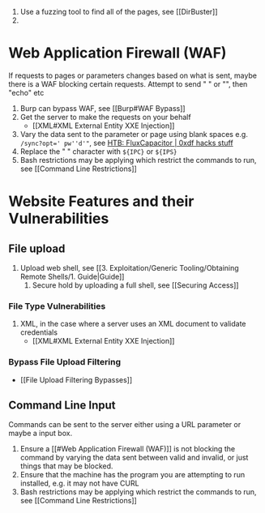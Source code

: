 1. Use a fuzzing tool to find all of the pages, see [[DirBuster]]
2. 

# Web Application Firewall (WAF)

If requests to pages or parameters changes based on what is sent, maybe there is a WAF blocking certain requests. Attempt to send " " or "", then "echo" etc

1. Burp can bypass WAF, see [[Burp#WAF Bypass]]
2. Get the server to make the requests on your behalf
	* [[XML#XML External Entity XXE Injection]]
3. Vary the data sent to the parameter or page using blank spaces e.g. `/sync?opt=' pw''d'"`, see [HTB: FluxCapacitor | 0xdf hacks stuff](https://0xdf.gitlab.io/2018/05/12/htb-fluxcapacitor.html)
4. Replace the " " character with `${IPC}` or `${IPS}`
5. Bash restrictions may be applying which restrict the commands to run, see [[Command Line Restrictions]]
# Website Features and their Vulnerabilities

## File upload 

1. Upload web shell, see [[3. Exploitation/Generic Tooling/Obtaining Remote Shells/1. Guide|Guide]]
	1. Secure hold by uploading a full shell, see [[Securing Access]]


### File Type Vulnerabilities

1. XML, in the case where a server uses an XML document to validate credentials
	* [[XML#XML External Entity XXE Injection]]

### Bypass File Upload Filtering

* [[File Upload Filtering Bypasses]]


## Command Line Input

Commands can be sent to the server either using a URL parameter or maybe a input box. 

1. Ensure a [[#Web Application Firewall (WAF)]] is not blocking the command by varying the data sent between valid and invalid, or just things that may be blocked.
2. Ensure that the machine has the program you are attempting to run installed, e.g. it may not have CURL
3. Bash restrictions may be applying which restrict the commands to run, see [[Command Line Restrictions]]